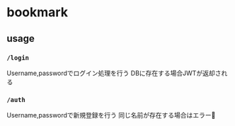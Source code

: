 # bookmark

## usage
### `/login`
Username,passwordでログイン処理を行う
DBに存在する場合JWTが返却される
### `/auth`
Username,passwordで新規登録を行う
同じ名前が存在する場合はエラー